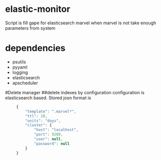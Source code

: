 # elastic-monitor
Script is fill gape for elasticsearch marvel when marvel is not take enough parameters from system

# dependencies
   * psutils
   * pyyaml
   * logging
   * elasticsearch
   * apscheduler
   
#Delete manager 
##delete indexes by configuration 
   configuration is elasticsearch based. Stored josn format is
   ```javascript
        { 
            "template": ".marvel*",
            "ttl": 20,
            "units": "days",
            "cluster": {
                "host": "localhost",
                "port": 9200,
                "user": null,
                "password": null
            }
        }
   ```